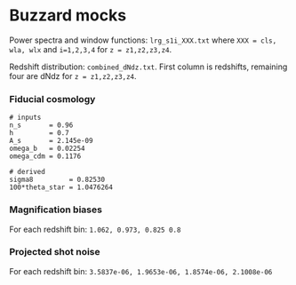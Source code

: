 # Buzzard mocks

Power spectra and window functions: `lrg_s1i_XXX.txt` where `XXX = cls, wla, wlx` and `i=1,2,3,4` for `z = z1,z2,z3,z4`.

Redshift distribution: `combined_dNdz.txt`. First column is redshifts, remaining four are dNdz for `z = z1,z2,z3,z4`.

### Fiducial cosmology
```
# inputs
n_s       = 0.96 
h         = 0.7 
A_s       = 2.145e-09 
omega_b   = 0.02254 
omega_cdm = 0.1176

# derived
sigma8         = 0.82530
100*theta_star = 1.0476264
```

### Magnification biases

For each redshift bin: `1.062, 0.973, 0.825 0.8`

### Projected shot noise

For each redshift bin: `3.5837e-06, 1.9653e-06, 1.8574e-06, 2.1008e-06`
